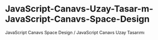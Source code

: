 # JavaScript-Canavs-Uzay-Tasar-m-JavaScript-Canavs-Space-Design
JavaScript Canavs Space Design / JavaScript Canavs Uzay Tasarımı
